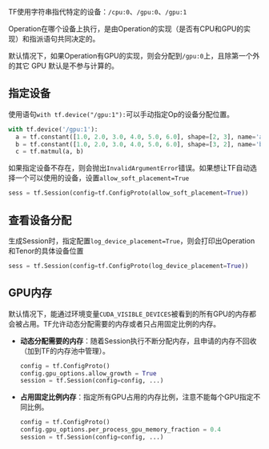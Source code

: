 TF使用字符串指代特定的设备：`/cpu:0`、`/gpu:0`、`/gpu:1`

Operation在哪个设备上执行，是由Operation的实现（是否有CPU和GPU的实现）和指派语句共同决定的。

默认情况下，如果Operation有GPU的实现，则会分配到`/gpu:0`上，且除第一个外的其它 GPU 默认是不参与计算的。

## 指定设备
使用语句`with tf.device("/gpu:1"):`可以手动指定Op的设备分配位置。
```python
with tf.device('/gpu:1'):
  a = tf.constant([1.0, 2.0, 3.0, 4.0, 5.0, 6.0], shape=[2, 3], name='a')
  b = tf.constant([1.0, 2.0, 3.0, 4.0, 5.0, 6.0], shape=[3, 2], name='b')
  c = tf.matmul(a, b)
```

如果指定设备不存在，则会抛出`InvalidArgumentError`错误。如果想让TF自动选择一个可以使用的设备，设置`allow_soft_placement=True`
```python
sess = tf.Session(config=tf.ConfigProto(allow_soft_placement=True))
```

## 查看设备分配
生成Session时，指定配置`log_device_placement=True`，则会打印出Operation和Tenor的具体设备位置
```python
sess = tf.Session(config=tf.ConfigProto(log_device_placement=True))
```

## GPU内存
默认情况下，能通过环境变量`CUDA_VISIBLE_DEVICES`被看到的所有GPU的内存都会被占用。TF允许动态分配需要的内存或者只占用固定比例的内存。

* **动态分配需要的内存**：随着Session执行不断分配内存，且申请的内存不回收（加到TF的内存池中管理）。
  ```python
  config = tf.ConfigProto()
  config.gpu_options.allow_growth = True
  session = tf.Session(config=config, ...)
  ```
* **占用固定比例内存**：指定所有GPU占用的内存比例，注意不能每个GPU指定不同比例。
  ```python
  config = tf.ConfigProto()
  config.gpu_options.per_process_gpu_memory_fraction = 0.4
  session = tf.Session(config=config, ...)
  ```






